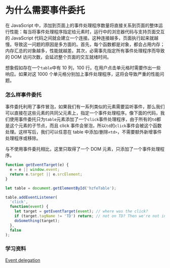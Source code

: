 # 为什么需要事件委托

在 JavaScript 中，添加到页面上的事件处理程序数量将直接关系到页面的整体运行性能：每当将事件处理程序指定给元素时，运行中的浏览器代码与支持页面交互的 JavaScript 代码之间就会建立一个连接。这种连接越多，页面执行起来就越慢。导致这一问题的原因是多方面的。首先，每个函数都是对象，都会占用内存；内存汇总的对象越多，性能就越差。其次，必需事先指定所有事件处理程序而导致的 DOM 访问次数，会延迟整个页面的交互就绪时间。

想象假如存在一个`table`中有 10 列，100 行。在用户点击单元格时需要作出一些响应。如果对这 1000 个单元格分别加上事件处理程序，这将会导致严重的性能问题。

### 怎么样事件委托

事件委托利用了事件冒泡，如果我们有一系列类似的元素需要监听事件，那么我们可以直接在这些元素的共同父元素上，指定一个事件处理程序。像下面的代码，我们使用事件委托只为`table`元素添加了一个`click`事件处理程序，由于所有的`td`都是这个元素的子节点，而且 click 事件会冒泡，所以`td`的`click`事件会被这个函数处理。这样写后，我们可以任意在 table 中添加/删除`<td>`，不需要额外新增事件处理程序或移除。

与不使用事件委托相比，这里只取得了一个 DOM 元素，只添加了一个事件处理程序。

```javascript
function getEventTarget(e) {
  e = e || window.event;
  return e.target || e.srcElement;
}

let table = document.getElementById('hzfeTable');

table.addEventListener(
  'click',
  function(event) {
    let target = getEventTarget(event); // where was the click?
    if (target.tagName != 'TD') return; // not on TD? Then we're not interested
    doSomething(target);
  },
  false
);
```

### 学习资料

[Event delegation](https://javascript.info/event-delegation)

